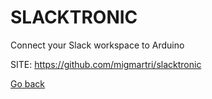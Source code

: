 # SLACKTRONIC
 
 Connect your Slack workspace to Arduino
 
 SITE: https://github.com/migmartri/slacktronic

 [Go back](https://portable-linux-apps.github.io/apps.html)
